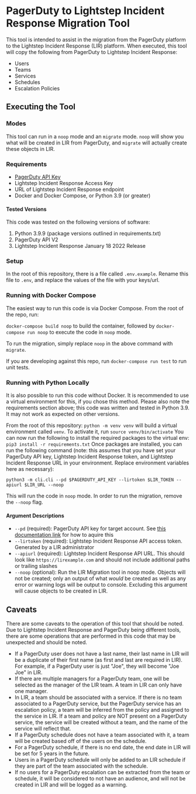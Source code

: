 # PagerDuty to Lightstep Incident Response Migration Tool

This tool is intended to assist in the migration from the PagerDuty platform
to the Lightstep Incident Response (LIR) platform. When executed, this tool 
will copy the following from PagerDuty to Lightstep Incident Response:
- Users
- Teams
- Services
- Schedules
- Escalation Policies

## Executing the Tool

### Modes
This tool can run in a `noop` mode and an `migrate` mode. `noop` will show you 
what will be created in LIR from PagerDuty, and `migrate` will actually 
create these objects in LIR.

### Requirements
- [PagerDuty API Key](https://support.pagerduty.com/docs/api-access-keys#section-generate-a-general-access-rest-api-key)
- Lightstep Incident Response Access Key
- URL of Lightstep Incident Response endpoint
- Docker and Docker Compose, or Python 3.9 (or greater)

#### Tested Versions
This code was tested on the following versions of software:
1. Python 3.9.9 (package versions outlined in requirements.txt)
2. PagerDuty API V2
3. Lightstep Incident Response January 18 2022 Release

### Setup
In the root of this repository, there is a file called `.env.example`. Rename this file
to `.env`, and replace the values of the file with your keys/url.

### Running with Docker Compose
The easiest way to run this code is via Docker Compose. From the root of the repo,
run:

```docker-compose build noop```
to build the container, followed by
```docker-compose run noop```
to execute the code in `noop` mode.

To run the migration, simply replace `noop` in the above command with `migrate`.

If you are developing against this repo, run `docker-compose run test` to run unit tests.

### Running with Python Locally
It is also possible to run this code without Docker. It is recommended to use a virtual
environment for this, if you chose this method. Please also note the requirements
section above; this code was written and tested in Python 3.9. It may not work
as expected on other versions.

From the root of this repository:
```python -m venv venv```
will build a virtual environment called `venv`. To activate it, run
```source venv/bin/activate```
You can now run the following to install the required packages to the virtual env:
```pip3 install -r requirements.txt```
Once packages are installed, you can run the following command (note: this assumes
that you have set your PagerDuty API key, Lightstep Incident Response token, and Lightstep Incident Response URL in your environment.
Replace environment variables here as necessary):
```
python3 -m cli.cli --pd $PAGERDUTY_API_KEY --lirtoken $LIR_TOKEN --apiurl $LIR_URL --noop
```
This will run the code in `noop` mode. In order to run the migration, remove the `--noop` flag.

#### Argument Descriptions

- `--pd` (required): PagerDuty API key for target account. See [this documentation link](https://support.pagerduty.com/docs/api-access-keys#section-generate-a-general-access-rest-api-key) for how to aquire this
- `--lirtoken` (required): Lightstep Incident Response API access token. Generated by a LIR administrator
- `--apiurl` (required): Lightstep Incident Response API URL. This should look like `https://lirexample.com` and should not include additional paths or trailing slashes
- `--noop` (optional): Run the LIR Migration tool in noop mode. Objects will not be created; only an output of what _would_ be created as well as any error or warning logs will be output to console. Excluding this argument will cause objects to be created in LIR.

## Caveats

There are some caveats to the operation of this tool that should be noted. Due to
Lightstep Incident Response and PagerDuty being different tools, there are some operations that are performed
in this code that may be unexpected and should be noted.

- If a PagerDuty user does not have a last name, their last name in LIR will be a
  duplicate of their first name (as first and last are required in LIR). For example,
  if a PagerDuty user is just "Joe", they will become "Joe Joe" in LIR.
- If there are multiple managers for a PagerDuty team, one will be selected as the
  manager of the LIR team. A team in LIR can only have one manager.
- In LIR, a team should be associated with a service. If there is no team associated to
  a PagerDuty service, but the PagerDuty service has an escalation policy, a team
  will be inferred from the policy and assigned to the service in LIR. If a team
  and policy are NOT present on a PagerDuty service, the service will be created without
  a team, and the name of the service will reflect that.
- If a PagerDuty schedule does not have a team associated with it, a team will be created
  based off of the users on the schedule.
- For a PagerDuty schedule, if there is no end date, the end date in LIR will be set
  for 5 years in the future.
- Users in a PagerDuty schedule will only be added to an LIR schedule if they are part
  of the team associated with the schedule.
- If no users for a PagerDuty escalation can be extracted from the team or schedule, it
  will be considered to not have an audience, and will not be created in LIR and will
  be logged as a warning.
